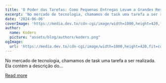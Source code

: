```yaml
---
title: 'O Poder das Tarefas: Como Pequenas Entregas Levam a Grandes Resultados'
excerpt: 'No mercado de tecnologia, chamamos de task uma tarefa a ser realizada. Ela contém a descrição do...'
date: '2024-06-06'
coverImage: 'https://media.dev.to/cdn-cgi/image/width=1000,height=420,fit=cover,gravity=auto,format=auto/https%3A%2F%2Fdev-to-uploads.s3.amazonaws.com%2Fuploads%2Farticles%2Fkxyrtrxdd2q4h41bevdg.png'
author:
  name: Koders
  picture: "assets/blog/authors/koders.png"
ogImage:
  url: 'https://media.dev.to/cdn-cgi/image/width=1000,height=420,fit=cover,gravity=auto,format=auto/https%3A%2F%2Fdev-to-uploads.s3.amazonaws.com%2Fuploads%2Farticles%2Fkxyrtrxdd2q4h41bevdg.png'
---
```


No mercado de tecnologia, chamamos de task uma tarefa a ser realizada. Ela contém a descrição do...

[Read more](https://dev.to/kecbm/o-poder-das-tarefas-como-pequenas-entregas-levam-a-grandes-resultados-2of6)
